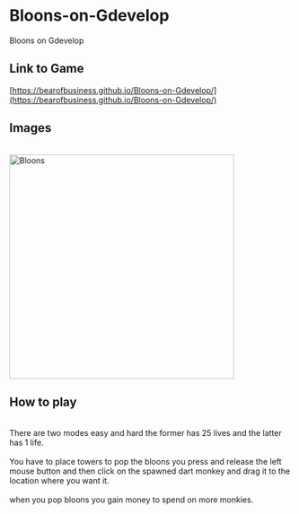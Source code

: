# Bloons-on-Gdevelop
Bloons on Gdevelop
## Link to Game
[https://bearofbusiness.github.io/Bloons-on-Gdevelop/](https://bearofbusiness.github.io/Bloons-on-Gdevelop/)
<br />
## Images
<br />
<img src="./bloon.png" alt="Bloons" width="400"/>
<h2> How to play </h2>
<br />
There are two modes easy and hard the former has 25 lives and the latter has 1 life.
<br />
<br />
You have to place towers to pop the bloons you press and release the left mouse button and then click on the spawned dart monkey and drag it to the location where you want it.
<br />
<br />
when you pop bloons you gain money to spend on more monkies.
